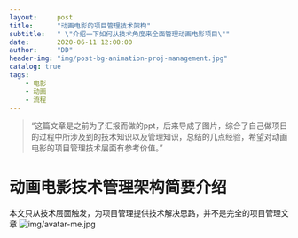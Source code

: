 ```yaml
---
layout:     post
title:      "动画电影的项目管理技术架构"
subtitle:   " \"介绍一下如何从技术角度来全面管理动画电影项目\""
date:       2020-06-11 12:00:00
author:     "DD"
header-img: "img/post-bg-animation-proj-management.jpg"
catalog: true
tags:
    - 电影
    - 动画
    - 流程
---
```

> “这篇文章是之前为了汇报而做的ppt，后来导成了图片，综合了自己做项目的过程中所涉及到的技术知识以及管理知识，总结的几点经验，希望对动画电影的项目管理技术层面有参考价值。”

# 动画电影技术管理架构简要介绍
本文只从技术层面触发，为项目管理提供技术解决思路，并不是完全的项目管理文章
![img/avatar-me.jpg](http://ddpark.xyz/img/post-content-animation-management.png)
